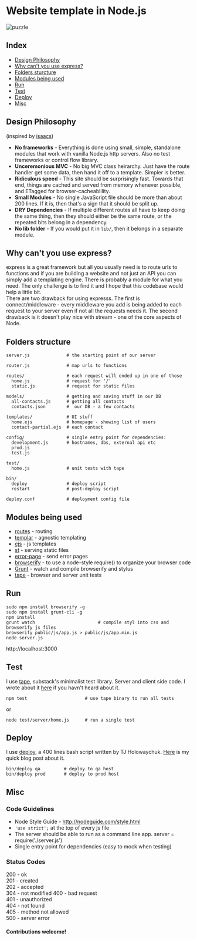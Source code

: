# Website template in Node.js

![puzzle](http://i.imgur.com/8orBBZu.png)

## Index

* [Design Philosophy](#design-philosophy)
* [Why can't you use express?](#why-can't-you-use-express?)
* [Folders sturcture](#folders-structure)
* [Modules being used](#modules-being-used)
* [Run](#run)
* [Test](#test)
* [Deploy](#deploy)
* [Misc](#misc)

## Design Philosophy

(inspired by [isaacs](https://github.com/isaacs/npm-www))

* **No frameworks** - Everything is done using small, simple, standalone modules that work with vanilla Node.js http servers. Also no test frameworks or control flow library.
* **Unceremonious MVC** - No big MVC class heirarchy. Just have the route handler get some data, then hand it off to a template.  Simpler is better.
* **Ridiculous speed** - This site should be surprisingly fast.  Towards that end, things are cached and served from memory whenever possible, and ETagged for browser-cacheablility.
* **Small Modules** - No single JavaScript file should be more than about 200 lines.  If it is, then that's a sign that it should be split up.  
* **DRY Dependencies** - If multiple different routes all have to keep doing the same thing, then they should either be the same route, or the repeated bits belong in a dependency.
* **No lib folder** - If you would put it in `lib/`, then it belongs in a separate module.

## Why can't you use express?

express is a great framework but all you usually need is to route urls to functions and if you are building a website and not just an API you can simply add a templating engine. There is probably a module for what you need. The only challenge is to find it and I hope that this codebase would help a little bit.  
There are two drawback for using expresss. The first is connect/middleware - every middleware you add is being added to each request to your server even if not all the requests needs it. The second drawback is it doesn't play nice with stream - one of the core aspects of Node.  

## Folders structure

```
server.js              # the starting point of our server

router.js              # map urls to functions

routes/                # each request will ended up in one of those
  home.js              # request for '/'
  static.js            # request for static files

models/                # getting and saving stuff in our DB 
  all-contacts.js      # getting all contacts
  contacts.json        #  our DB - a few contacts

templates/             # UI stuff
  home.ejs             # homepage - showing list of users
  contact-partial.ejs  # each contact

config/                # single entry point for dependencies:
  development.js       # hostnames, dbs, external api etc
  prod.js               
  test.js

test/             
  home.js              # unit tests with tape

bin/
  deploy               # deploy script
  restart              # post-deploy script

deploy.conf            # deployment config file
```

## Modules being used

* [routes](https://github.com/aaronblohowiak/routes.js) - routing
* [templar](https://github.com/isaacs/templar) - agnostic templating
* [ejs](https://github.com/visionmedia/ejs) - js templates
* [st](https://github.com/isaacs/st) - serving static files
* [error-page](https://github.com/isaacs/error-page) - send error pages
* [browserify](https://github.com/substack/node-browserify) - to use a node-style require() to organize your browser code
* [Grunt](http://gruntjs.com/) - watch and compile browserify and stylus
* [tape](https://github.com/substack/tape) - browser and server unit tests
        
## Run

```
sudo npm install browserify -g
sudo npm install grunt-cli -g
npm install
grunt watch                        # compile styl into css and browserify js files
browserify public/js/app.js > public/js/app.min.js
node server.js
```
http://localhost:3000

## Test

I use [tape](https://github.com/substack/tape), substack's minimalist test library. Server and client side code.  I wrote about it [here](https://github.com/oren/oren.github.com/blob/master/posts/tape/tape.md) if you havn't heard about it.

    npm test                      # use tape binary to run all tests

or

    node test/server/home.js      # run a single test

## Deploy

I use [deploy](https://github.com/visionmedia/deploy), a 400 lines bash script written by TJ Holowaychuk. [Here](https://github.com/oren/oren.github.com/blob/master/posts/deploy.md) is my quick blog post about it.

    bin/deploy qa         # deploy to qa host
    bin/deploy prod       # deploy to prod host

## Misc

### Code Guidelines

* Node Style Guide - http://nodeguide.com/style.html
* `'use strict';` at the top of every js file
* The server should be able to run as a command line app. server = require('./server.js')
* Single entry point for dependencies (easy to mock when testing)

### Status Codes

200 - ok  
201 - created  
202 - accepted  
304 - not modified
400 - bad request  
401 - unauthorized  
404 - not found  
405 - method not allowed  
500 - server error  

#### Contributions welcome!
